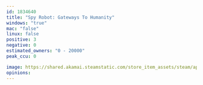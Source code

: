 ```yaml
---
id: 1834640
title: "Spy Robot: Gateways To Humanity"
windows: "true"
mac: "false"
linux: false
positive: 3
negative: 0
estimated_owners: "0 - 20000"
peak_ccu: 0

image: https://shared.akamai.steamstatic.com/store_item_assets/steam/apps/1834640/header.jpg?t=1671845463
opinions:
---
```

